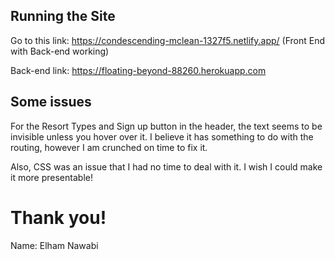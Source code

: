 ## Running the Site ##
 
Go to this link: https://condescending-mclean-1327f5.netlify.app/ (Front End with Back-end working)

Back-end link: https://floating-beyond-88260.herokuapp.com

## Some issues ##

For the Resort Types and Sign up button in the header, the text seems to be
invisible unless you hover over it. I believe it has something to do with the routing, however I am crunched on time to fix it.

Also, CSS was an issue that I had no time to deal with it. I wish I could make it more presentable!

# Thank you! #

Name: Elham Nawabi